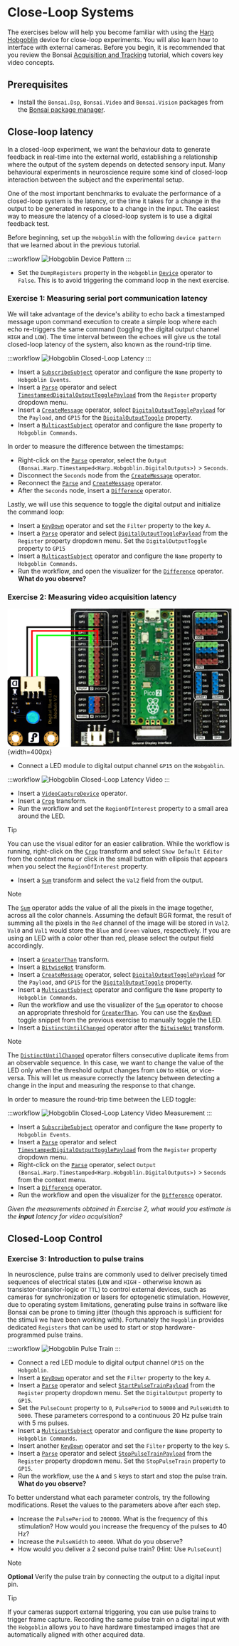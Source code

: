 # Close-Loop Systems

The exercises below will help you become familiar with using the [Harp Hobgoblin](https://github.com/harp-tech/device.hobgoblin) device for close-loop experiments. You will also learn how to interface with external cameras. Before you begin, it is recommended that you review the Bonsai [Acquisition and Tracking](https://bonsai-rx.org/docs/tutorials/acquisition.html) tutorial, which covers key video concepts.

## Prerequisites

- Install the `Bonsai.Dsp`, `Bonsai.Video` and `Bonsai.Vision` packages from the [Bonsai package manager](https://bonsai-rx.org/docs/articles/packages.html).

## Close-loop latency
In a closed-loop experiment, we want the behaviour data to generate feedback in real-time into the external world, establishing a relationship where the output of the system depends on detected sensory input. Many behavioural experiments in neuroscience require some kind of closed-loop interaction between the subject and the experimental setup. 

One of the most important benchmarks to evaluate the performance of a closed-loop system is the latency, or the time it takes for a change in the output to be generated in response to a change in the input. The easiest way to measure the latency of a closed-loop system is to use a digital feedback test. 

Before beginning, set up the `Hobgoblin` with the following `device pattern` that we learned about in the previous tutorial.

:::workflow
![Hobgoblin Device Pattern](../workflows/hobgoblin-closeloop-devicepattern.bonsai)
:::

- Set the `DumpRegisters` property in the `Hobgoblin` [`Device`] operator to `False`. This is to avoid triggering the command loop in the next exercise.

### Exercise 1: Measuring serial port communication latency

We will take advantage of the device's ability to echo back a timestamped message upon command execution to create a simple loop where each echo re-triggers the same command (toggling the digital output channel `HIGH` and `LOW`). The time interval between the echoes will give us the total closed-loop latency of the system, also known as the round-trip time. 

:::workflow
![Hobgoblin Closed-Loop Latency](../workflows/hobgoblin-closeloop-latency.bonsai)
:::

- Insert a [`SubscribeSubject`] operator and configure the `Name` property to `Hobgoblin Events`. 
- Insert a [`Parse`] operator and select [`TimestampedDigitalOutputTogglePayload`] from the `Register` property dropdown menu.
- Insert a [`CreateMessage`] operator, select [`DigitalOutputTogglePayload`] for the `Payload`, and `GP15` for the [`DigitalOutputToggle`] property.
- Insert a [`MulticastSubject`] operator and configure the `Name` property to `Hobgoblin Commands`. 

In order to measure the difference between the timestamps:

- Right-click on the [`Parse`] operator, select the `Output (Bonsai.Harp.Timestamped<Harp.Hobgoblin.DigitalOutputs>)` > `Seconds`.
- Disconnect the `Seconds` node from the [`CreateMessage`] operator.
- Reconnect the [`Parse`] and [`CreateMessage`] operator.
- After the `Seconds` node, insert a [`Difference`] operator.

Lastly, we will use this sequence to toggle the digital output and initialize the command loop:

- Insert a [`KeyDown`] operator and set the `Filter` property to the key `A`.
- Insert a [`Parse`] operator and select [`DigitalOutputTogglePayload`] from the `Register` property dropdown menu. Set the `DigitalOutputToggle` property to `GP15`
- Insert a [`MulticastSubject`] operator and configure the `Name` property to `Hobgoblin Commands`. 
- Run the workflow, and open the visualizer for the [`Difference`] operator.  
**What do you observe?**

### Exercise 2: Measuring video acquisition latency

![Hobgoblin LED](../images/hobgoblin-acquisition-led.svg){width=400px}
- Connect a LED module to digital output channel `GP15` on the `Hobgoblin`.

:::workflow
![Hobgoblin Closed-Loop Latency Video](../workflows/hobgoblin-closeloop-latency-video.bonsai)
:::

- Insert a [`VideoCaptureDevice`] operator.
- Insert a [`Crop`] transform.
- Run the workflow and set the `RegionOfInterest` property to a small area around the LED.

> [!Tip]
> You can use the visual editor for an easier calibration. While the workflow is running, right-click on the [`Crop`] transform and select `Show Default Editor` from the context menu or click in the small button with ellipsis that appears when you select the `RegionOfInterest` property.

- Insert a [`Sum`] transform and select the `Val2` field from the output.

> [!Note]
> The [`Sum`] operator adds the value of all the pixels in the image together, across all the color channels. Assuming the default BGR format, the result of summing all the pixels in the `Red` channel of the image will be stored in `Val2`. `Val0` and `Val1` would store the `Blue` and `Green` values, respectively. If you are using an LED with a color other than red, please select the output field accordingly.

- Insert a [`GreaterThan`] transform.
- Insert a [`BitwiseNot`] transform.
- Insert a [`CreateMessage`] operator, select [`DigitalOutputTogglePayload`] for the `Payload`, and `GP15` for the [`DigitalOutputToggle`] property.
- Insert a [`MulticastSubject`] operator and configure the `Name` property to `Hobgoblin Commands`. 
- Run the workflow and use the visualizer of the [`Sum`] operator to choose an appropriate threshold for [`GreaterThan`]. You can use the [`KeyDown`] toggle snippet from the previous exercise to manually toggle the LED.
- Insert a [`DistinctUntilChanged`] operator after the [`BitwiseNot`] transform.

> [!Note]
> The [`DistinctUntilChanged`] operator filters consecutive duplicate items from an observable sequence. In this case, we want to change the value of the LED only when the threshold output changes from `LOW` to `HIGH`, or vice-versa. This will let us measure correctly the latency between detecting a change in the input and measuring the response to that change.

In order to measure the round-trip time between the LED toggle:

:::workflow
![Hobgoblin Closed-Loop Latency Video Measurement](../workflows/hobgoblin-closeloop-latency-video-measurement.bonsai)
:::

- Insert a [`SubscribeSubject`] operator and configure the `Name` property to `Hobgoblin Events`. 
- Insert a [`Parse`] operator and select [`TimestampedDigitalOutputTogglePayload`] from the `Register` property dropdown menu.
- Right-click on the [`Parse`] operator, select `Output (Bonsai.Harp.Timestamped<Harp.Hobgoblin.DigitalOutputs>)` > `Seconds` from the context menu.
- Insert a [`Difference`] operator.
- Run the workflow and open the visualizer for the [`Difference`] operator.

_Given the measurements obtained in Exercise 2, what would you estimate is the **input** latency for video acquisition?_

## Closed-Loop Control

### Exercise 3: Introduction to pulse trains

In neuroscience, pulse trains are commonly used to deliver precisely timed sequences of electrical states (`LOW` and `HIGH` - otherwise known as transistor-transitor-logic or `TTL`) to control external devices, such as cameras for synchronization or lasers for optogenetic stimulation. However, due to operating system limitations, generating pulse trains in software like Bonsai can be prone to timing jitter (though this approach is sufficient for the stimuli we have been working with). Fortunately the `Hogoblin` provides dedicated `Registers` that can be used to start or stop hardware-programmed pulse trains. 

:::workflow
![Hobgoblin Pulse Train](../workflows/hobgoblin-closeloop-pulsetrain.bonsai)
:::

- Connect a red LED module to digital output channel `GP15` on the `Hobgoblin`. 
- Insert a [`KeyDown`] operator and set the `Filter` property to the key `A`.
- Insert a [`Parse`] operator and select [`StartPulseTrainPayload`] from the `Register` property dropdown menu. Set the `DigitalOutput` property to `GP15`.
- Set the `PulseCount` property to `0`, `PulsePeriod` to `50000` and `PulseWidth` to `5000`. These parameters correspond to a continuous 20 Hz pulse train with 5 ms pulses.
- Insert a [`MulticastSubject`] operator and configure the `Name` property to `Hobgoblin Commands`. 
- Insert another [`KeyDown`] operator and set the `Filter` property to the key `S`.
- Insert a [`Parse`] operator and select [`StopPulseTrainPayload`] from the `Register` property dropdown menu. Set the `StopPulseTrain` property to `GP15`.
- Run the workflow, use the `A` and `S` keys to start and stop the pulse train.  
**What do you observe?**

To better understand what each parameter controls, try the following modifications. Reset the values to the parameters above after each step.

- Increase the `PulsePeriod` to `200000`. What is the frequency of this stimulation? How would you increase the frequency of the pulses to 40 Hz?
- Increase the `PulseWidth` to `40000`. What do you observe?
- How would you deliver a 2 second pulse train? (Hint: Use `PulseCount`)

>[!NOTE]
> **Optional** Verify the pulse train by connecting the output to a digital input pin.

>[!TIP]
> If your cameras support external triggering, you can use pulse trains to trigger frame capture. Recording the same pulse train on a digital input with the `Hobgoblin` allows you to have hardware timestamped images that are automatically aligned with other acquired data.

<!--Reference Style Links -->
[`BitwiseNot`]: xref:Bonsai.Expressions.BitwiseNotBuilder
[`CreateMessage`]: xref:Harp.Hobgoblin.CreateMessage
[`Crop`]: xref:Bonsai.Vision.Crop
[`Device`]: xref:Harp.Hobgoblin.Device
[`Difference`]: xref:Bonsai.Dsp.Difference
[`DigitalOutputToggle`]: xref:Harp.Hobgoblin.DigitalOutputToggle
[`DigitalOutputTogglePayload`]: xref:Harp.Hobgoblin.CreateDigitalOutputTogglePayload
[`DistinctUntilChanged`]: xref:Bonsai.Reactive.DistinctUntilChanged
[`DigitalOutputSet`]: xref:Harp.Hobgoblin.DigitalOutputSet
[`DigitalOutputClear`]: xref:Harp.Hobgoblin.DigitalOutputClear
<!-- [`DigitalOutputClearPayload`]: xref:Harp.Hobgoblin.CreateDigitalOutputSetPayload -->
<!-- [`DigitalOutputSetPayload`]: xref:Harp.Hobgoblin.CreateDigitalOutputClearPayload -->
[`GreaterThan`]: xref:Bonsai.Expressions.GreaterThanBuilder
<!-- [`HarpMessage`]: xref:Bonsai.Harp.HarpMessage -->
[`KeyDown`]: xref:Bonsai.Windows.Input.KeyDown
<!-- [`Merge`]: xref:Bonsai.Reactive.Merge -->
[`MulticastSubject`]: xref:Bonsai.Expressions.MulticastSubject
[`Parse`]: xref:Harp.Hobgoblin.Parse
<!-- [`PublishSubject`]: xref:Bonsai.Reactive.PublishSubject -->
<!-- [`RollingGraph`]: xref:Bonsai.Gui.ZedGraph.RollingGraphBuilder -->
[`StartPulseTrainPayload`]: xref:Harp.Hobgoblin.CreateStartPulseTrainPayload
[`StopPulseTrainPayload`]: xref:Harp.Hobgoblin.CreateStopPulseTrainPayload
[`SubscribeSubject`]: xref:Bonsai.Expressions.SubscribeSubject
[`Sum`]: xref:Bonsai.Dsp.Sum
[`TimestampedDigitalOutputTogglePayload`]: xref:Harp.Hobgoblin.TimestampedDigitalOutputToggle
<!-- [`TimestampedDigitalOutputSet`]: xref:Harp.Hobgoblin.TimestampedDigitalOutputSet -->
<!-- [`TimestampedDigitalOutputClear`]: xref:Harp.Hobgoblin.TimestampedDigitalOutputClear -->
[`VideoCaptureDevice`]: xref:Bonsai.Video.VideoCaptureDevice
<!-- [`Zip`]: xref:Bonsai.Reactive.Zip -->